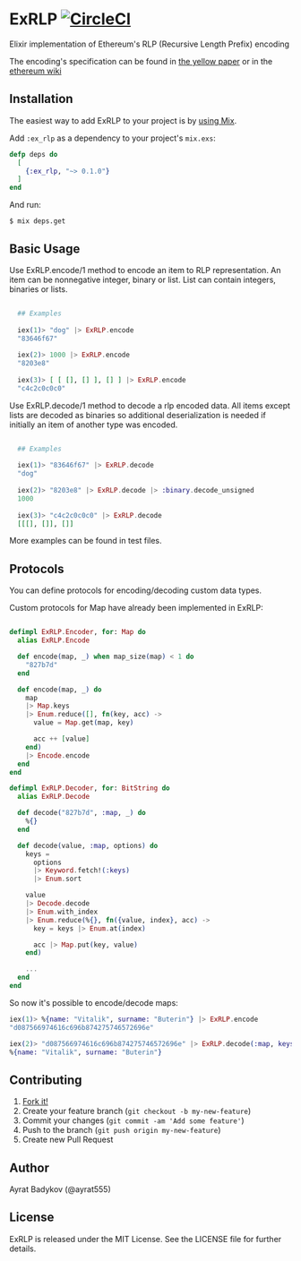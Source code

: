 # ExRLP [![CircleCI](https://circleci.com/gh/exthereum/ex_rlp.svg?style=svg)](https://circleci.com/gh/exthereum/ex_rlp)

Elixir implementation of Ethereum's RLP (Recursive Length Prefix) encoding

The encoding's specification can be found in [the yellow paper](http://yellowpaper.io/) or in the [ethereum wiki](https://github.com/ethereum/wiki/wiki/RLP)

## Installation

The easiest way to add ExRLP to your project is by [using Mix](http://elixir-lang.org/getting-started/mix-otp/introduction-to-mix.html).

Add `:ex_rlp` as a dependency to your project's `mix.exs`:

```elixir
defp deps do
  [
    {:ex_rlp, "~> 0.1.0"}
  ]
end
```

And run:

    $ mix deps.get

## Basic Usage

Use ExRLP.encode/1 method to encode an item to RLP representation. An item can be nonnegative integer, binary or list. List can contain integers, binaries or lists.

```elixir

  ## Examples
  
  iex(1)> "dog" |> ExRLP.encode
  "83646f67"
  
  iex(2)> 1000 |> ExRLP.encode
  "8203e8"
  
  iex(3)> [ [ [], [] ], [] ] |> ExRLP.encode
  "c4c2c0c0c0"
```

Use ExRLP.decode/1 method to decode a rlp encoded data. All items except lists are decoded as binaries so additional deserialization is needed if initially an item of another type was encoded.


```elixir

  ## Examples
  
  iex(1)> "83646f67" |> ExRLP.decode
  "dog"
  
  iex(2)> "8203e8" |> ExRLP.decode |> :binary.decode_unsigned
  1000
  
  iex(3)> "c4c2c0c0c0" |> ExRLP.decode
  [[[], []], []]
```

More examples can be found in test files.

## Protocols

You can define protocols for encoding/decoding custom data types.

Custom protocols for Map have already been implemented in ExRLP:

```elixir

defimpl ExRLP.Encoder, for: Map do
  alias ExRLP.Encode

  def encode(map, _) when map_size(map) < 1 do
    "827b7d"
  end

  def encode(map, _) do
    map
    |> Map.keys
    |> Enum.reduce([], fn(key, acc) ->
      value = Map.get(map, key)

      acc ++ [value]
    end)
    |> Encode.encode
  end
end

defimpl ExRLP.Decoder, for: BitString do
  alias ExRLP.Decode

  def decode("827b7d", :map, _) do
    %{}
  end

  def decode(value, :map, options) do
    keys =
      options
      |> Keyword.fetch!(:keys)
      |> Enum.sort

    value
    |> Decode.decode
    |> Enum.with_index
    |> Enum.reduce(%{}, fn({value, index}, acc) ->
      key = keys |> Enum.at(index)

      acc |> Map.put(key, value)
    end)

    ...
  end
end
```
So now it's possible to encode/decode maps:
```elixir
iex(1)> %{name: "Vitalik", surname: "Buterin"} |> ExRLP.encode
"d087566974616c696b874275746572696e"

iex(2)> "d087566974616c696b874275746572696e" |> ExRLP.decode(:map, keys: [:surname, :name])
%{name: "Vitalik", surname: "Buterin"}
```

## Contributing

1. [Fork it!](https://github.com/exthereum/ex_rlp/fork)
2. Create your feature branch (`git checkout -b my-new-feature`)
3. Commit your changes (`git commit -am 'Add some feature'`)
4. Push to the branch (`git push origin my-new-feature`)
5. Create new Pull Request

## Author

Ayrat Badykov (@ayrat555)

## License

ExRLP is released under the MIT License. See the LICENSE file for further details.


